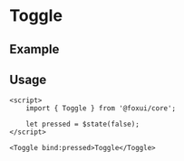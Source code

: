 <script>
	import Example from './Example.svelte';
</script>

# Toggle

## Example

<Example />

## Usage

```svelte
<script>
	import { Toggle } from '@foxui/core';

	let pressed = $state(false);
</script>

<Toggle bind:pressed>Toggle</Toggle>
```
